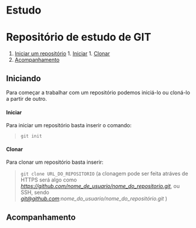 # Estudo
# Repositório de estudo de GIT

 1. [Iniciar um repositório](#Iniciando)
 		1. [Iniciar](#Iniciar)
 		1. [Clonar](#Clonar)
 1. [Acompanhamento](#Acompanhamento)

## Iniciando

 Para começar a trabalhar com um repositório podemos iniciá-lo ou cloná-lo a partir de outro.

#### Iniciar
 Para iniciar um repositório basta inserir o comando:

 > `git init`

#### Clonar
 Para clonar um repositório basta inserir:
 > `git clone URL_DO_REPOSITORIO` (a clonagem pode ser feita atráves de HTTPS será algo como *https://github.com/nome_de_usuario/nome_do_repositorio.git*, ou SSH, sendo *git@github.com:nome_do_usuario/nome_do_repositório.git* )

## Acompanhamento